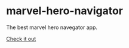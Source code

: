 # marvel-hero-navigator
The best marvel hero navegator app.

[Check it out](http://ec2-54-82-34-19.compute-1.amazonaws.com/)
